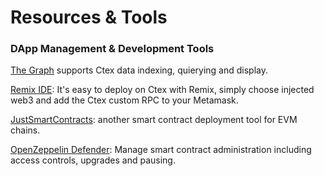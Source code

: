# Resources & Tools

### DApp Management & Development Tools

[The Graph](https://thegraph.com) supports Ctex data indexing, quierying and display.

[Remix IDE](https://remix-project.org/): It's easy to deploy on Ctex with Remix, simply choose injected web3 and add the Ctex custom RPC to your Metamask.

[JustSmartContracts](https://justsmartcontracts.dev/): another smart contract deployment tool for EVM chains.&#x20;

[OpenZeppelin Defender](https://defender.openzeppelin.com): Manage smart contract administration including access controls, upgrades and pausing.



